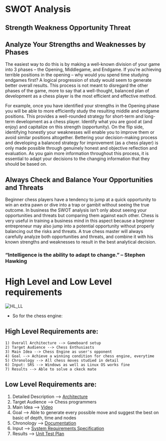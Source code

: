 # SWOT Analysis

## Strength Weakness Opportunity Threat

## Analyze Your Strengths and Weaknesses by Phases
The easiest way to do this is by making a well-known division of your game into 3 phases – the Opening, Middlegame, and Endgame. If you’re achieving terrible positions in the opening – why would you spend time studying endgames first? A logical progression of study would seem to generate better overall results. This process is not meant to disregard the other phases of the game, more to say that a well-thought, balanced plan of development as a chess player is the most efficient and effective method.

For example, once you have identified your strengths in the Opening phase you will be able to more efficiently study the resulting middle and endgame positions. This provides a well-rounded strategy for short-term and long-term development as a chess player. Identify what you are good at (and enjoy) and capitalize on this strength (opportunity). On the flip side, identifying honestly your weaknesses will enable you to improve them or avoid similar positions altogether. Bettering your decision-making process and developing a balanced strategy for improvement (as a chess player) is only made possible through genuinely honest and objective reflection and evaluation. As you gain more information throughout this process, it is essential to adapt your decisions to the changing information that they should be based on.

## Always Check and Balance Your Opportunities and Threats
Beginner chess players have a tendency to jump at a quick opportunity to win an extra pawn or dive into a trap or gambit without seeing the true outcome. In business the SWOT analysis isn’t only about seeing your opportunities and threats but comparing them against each other. Chess is very useful in training a business mind in this aspect because a beginner entrepreneur may also jump into a potential opportunity without properly balancing out the risks and threats. A true chess master will always carefully analyze both opportunities and threats, and combine it with his known strengths and weaknesses to result in the best analytical decision.

### “Intelligence is the ability to adapt to change.” – Stephen Hawking

# High Level and Low Level requirements
![HL_LL](https://github.com/nuPURohit/LTTS_MiniProject_StepIn/blob/main/6_ImagesAndVideos/HIGH-LEVEL-DESIGNsmall.png)

*  So for the chess engine:
## High Level Requirements are:
    1) Overall Architecture --> Gameboard setup
    2) Target Audience --> Chess Enthusiasts
    3) Main Idea --> Chess Engine as user's opponent
    4) Goal --> Achieve a winning condition for chess engine, everytime
    5) Chronology --> All chess moves studied in detail
    6) Input: SRS --> Windows as well as Linux OS works fine
    7) Results --> Able to solve a ckeck mate
## Low Level Requirements are: 
   1) Detailed Description --> [Architecture](https://github.com/nuPURohit/LTTS_MiniProject_StepIn/tree/main/2_Architecture#architecture)
   2) Target Audience --> Chess programmers
   3) Main Idea --> [Video](https://github.com/nuPURohit/LTTS_MiniProject_StepIn/blob/main/6_ImagesAndVideos/2021-04-14_17-26-10.mp4)
   4) Goal --> Able to generate every possible move and suggest the best on basic of depth, time and nodes
   5) Chronology --> [Documentation](https://github.com/nuPURohit/LTTS_MiniProject_StepIn/blob/main/Doxyfile)
   6) Input --> [System Requirements Specification](https://github.com/nuPURohit/LTTS_MiniProject_StepIn/tree/main/1_Requirements#requirements)
   7) Results --> [Unit Test Plan](https://github.com/nuPURohit/LTTS_MiniProject_StepIn/tree/main/4_TestPlanAndOutput#project-timeline)
